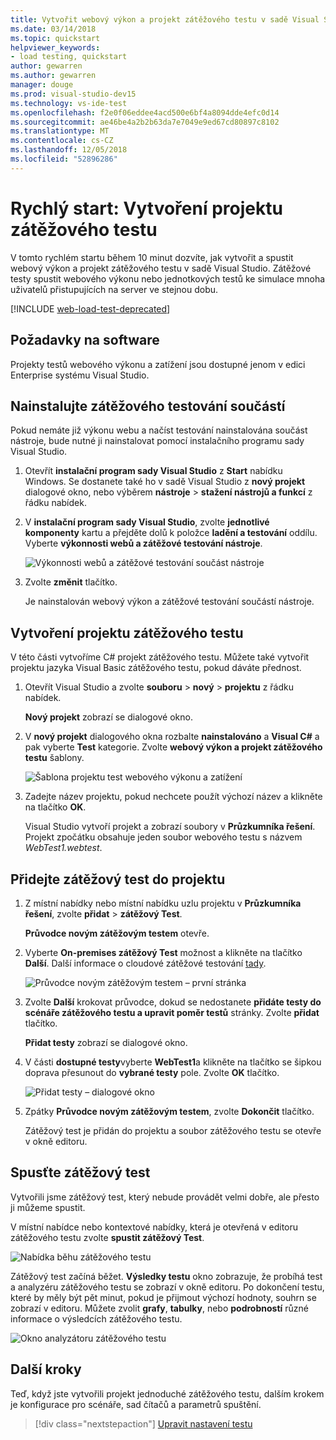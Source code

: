 ```yaml
---
title: Vytvořit webový výkon a projekt zátěžového testu v sadě Visual Studio
ms.date: 03/14/2018
ms.topic: quickstart
helpviewer_keywords:
- load testing, quickstart
author: gewarren
ms.author: gewarren
manager: douge
ms.prod: visual-studio-dev15
ms.technology: vs-ide-test
ms.openlocfilehash: f2e0f06eddee4acd500e6bf4a8094dde4efc0d14
ms.sourcegitcommit: ae46be4a2b2b63da7e7049e9ed67cd80897c8102
ms.translationtype: MT
ms.contentlocale: cs-CZ
ms.lasthandoff: 12/05/2018
ms.locfileid: "52896286"
---
```

# <a name="quickstart-create-a-load-test-project"></a>Rychlý start: Vytvoření projektu zátěžového testu

V tomto rychlém startu během 10 minut dozvíte, jak vytvořit a spustit webový výkon a projekt zátěžového testu v sadě Visual Studio. Zátěžové testy spustit webového výkonu nebo jednotkových testů ke simulace mnoha uživatelů přistupujících na server ve stejnou dobu.

[!INCLUDE [web-load-test-deprecated](includes/web-load-test-deprecated.md)]

## <a name="software-requirements"></a>Požadavky na software

Projekty testů webového výkonu a zatížení jsou dostupné jenom v edici Enterprise systému Visual Studio.

## <a name="install-the-load-testing-component"></a>Nainstalujte zátěžového testování součástí

Pokud nemáte již výkonu webu a načíst testování nainstalována součást nástroje, bude nutné ji nainstalovat pomocí instalačního programu sady Visual Studio.

1. Otevřít **instalační program sady Visual Studio** z **Start** nabídku Windows. Se dostanete také ho v sadě Visual Studio z **nový projekt** dialogové okno, nebo výběrem **nástroje** > **stažení nástrojů a funkcí** z řádku nabídek.

1. V **instalační program sady Visual Studio**, zvolte **jednotlivé komponenty** kartu a přejděte dolů k položce **ladění a testování** oddílu. Vyberte **výkonnosti webů a zátěžové testování nástroje**.

   ![Výkonnosti webů a zátěžové testování součást nástroje](media/web-perf-load-testing-tools-component.png)

1. Zvolte **změnit** tlačítko.

   Je nainstalován webový výkon a zátěžové testování součástí nástroje.

## <a name="create-a-load-test-project"></a>Vytvoření projektu zátěžového testu

V této části vytvoříme C# projekt zátěžového testu. Můžete také vytvořit projektu jazyka Visual Basic zátěžového testu, pokud dáváte přednost.

1. Otevřít Visual Studio a zvolte **souboru** > **nový** > **projektu** z řádku nabídek.

   **Nový projekt** zobrazí se dialogové okno.

1. V **nový projekt** dialogového okna rozbalte **nainstalováno** a **Visual C#** a pak vyberte **Test** kategorie. Zvolte **webový výkon a projekt zátěžového testu** šablony.

   ![Šablona projektu test webového výkonu a zatížení](media/web-perf-load-test-project-template.png)

1. Zadejte název projektu, pokud nechcete použít výchozí název a klikněte na tlačítko **OK**.

   Visual Studio vytvoří projekt a zobrazí soubory v **Průzkumníka řešení**. Projekt zpočátku obsahuje jeden soubor webového testu s názvem *WebTest1.webtest*.

## <a name="add-a-load-test-to-the-project"></a>Přidejte zátěžový test do projektu

1. Z místní nabídky nebo místní nabídku uzlu projektu v **Průzkumníka řešení**, zvolte **přidat** > **zátěžový Test**.

   **Průvodce novým zátěžovým testem** otevře.

1. Vyberte **On-premises zátěžový Test** možnost a klikněte na tlačítko **Další**. Další informace o cloudové zátěžové testování [tady](/azure/devops/test/load-test/get-started-simple-cloud-load-test?view=vsts).

   ![Průvodce novým zátěžovým testem – první stránka](media/load-test-wizard-page-1.png)

1. Zvolte **Další** krokovat průvodce, dokud se nedostanete **přidáte testy do scénáře zátěžového testu a upravit poměr testů** stránky. Zvolte **přidat** tlačítko.

   **Přidat testy** zobrazí se dialogové okno.

1. V části **dostupné testy**vyberte **WebTest1**a klikněte na tlačítko se šipkou doprava přesunout do **vybrané testy** pole. Zvolte **OK** tlačítko.

   ![Přidat testy – dialogové okno](media/add-tests-dialog-box.png)

1. Zpátky **Průvodce novým zátěžovým testem**, zvolte **Dokončit** tlačítko.

   Zátěžový test je přidán do projektu a soubor zátěžového testu se otevře v okně editoru.

## <a name="run-the-load-test"></a>Spusťte zátěžový test

Vytvořili jsme zátěžový test, který nebude provádět velmi dobře, ale přesto ji můžeme spustit.

V místní nabídce nebo kontextové nabídky, která je otevřená v editoru zátěžového testu zvolte **spustit zátěžový Test**.

![Nabídka běhu zátěžového testu](media/run-load-test.png)

Zátěžový test začíná běžet. **Výsledky testu** okno zobrazuje, že probíhá test a analyzéru zátěžového testu se zobrazí v okně editoru. Po dokončení testu, které by měly být pět minut, pokud je přijmout výchozí hodnoty, souhrn se zobrazí v editoru. Můžete zvolit **grafy**, **tabulky**, nebo **podrobností** různé informace o výsledcích zátěžového testu.

![Okno analyzátoru zátěžového testu](media/load-test-analyzer.png)

## <a name="next-steps"></a>Další kroky

Teď, když jste vytvořili projekt jednoduché zátěžového testu, dalším krokem je konfigurace pro scénáře, sad čítačů a parametrů spuštění.

> [!div class="nextstepaction"]
> [Upravit nastavení testu](edit-load-tests.md)
